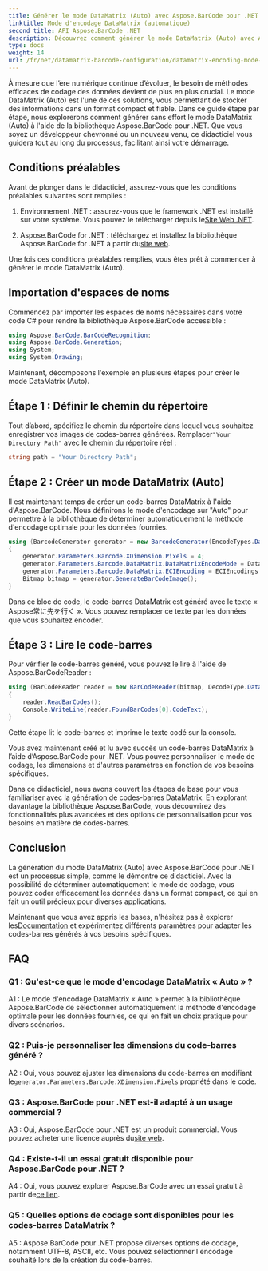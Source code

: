 ```yaml
---
title: Générer le mode DataMatrix (Auto) avec Aspose.BarCode pour .NET
linktitle: Mode d'encodage DataMatrix (automatique)
second_title: API Aspose.BarCode .NET
description: Découvrez comment générer le mode DataMatrix (Auto) avec Aspose.BarCode pour .NET. Ce guide étape par étape couvre tout, des prérequis à la lecture des codes-barres.
type: docs
weight: 14
url: /fr/net/datamatrix-barcode-configuration/datamatrix-encoding-mode-auto/
---
```

À mesure que l’ère numérique continue d’évoluer, le besoin de méthodes efficaces de codage des données devient de plus en plus crucial. Le mode DataMatrix (Auto) est l'une de ces solutions, vous permettant de stocker des informations dans un format compact et fiable. Dans ce guide étape par étape, nous explorerons comment générer sans effort le mode DataMatrix (Auto) à l'aide de la bibliothèque Aspose.BarCode pour .NET. Que vous soyez un développeur chevronné ou un nouveau venu, ce didacticiel vous guidera tout au long du processus, facilitant ainsi votre démarrage.

## Conditions préalables

Avant de plonger dans le didacticiel, assurez-vous que les conditions préalables suivantes sont remplies :

1.  Environnement .NET : assurez-vous que le framework .NET est installé sur votre système. Vous pouvez le télécharger depuis le[Site Web .NET](https://dotnet.microsoft.com/download/dotnet).

2.  Aspose.BarCode for .NET : téléchargez et installez la bibliothèque Aspose.BarCode for .NET à partir du[site web](https://releases.aspose.com/barcode/net/).

Une fois ces conditions préalables remplies, vous êtes prêt à commencer à générer le mode DataMatrix (Auto).

## Importation d'espaces de noms

Commencez par importer les espaces de noms nécessaires dans votre code C# pour rendre la bibliothèque Aspose.BarCode accessible :

```csharp
using Aspose.BarCode.BarCodeRecognition;
using Aspose.BarCode.Generation;
using System;
using System.Drawing;
```

Maintenant, décomposons l'exemple en plusieurs étapes pour créer le mode DataMatrix (Auto).

## Étape 1 : Définir le chemin du répertoire

 Tout d’abord, spécifiez le chemin du répertoire dans lequel vous souhaitez enregistrer vos images de codes-barres générées. Remplacer`"Your Directory Path"` avec le chemin du répertoire réel :

```csharp
string path = "Your Directory Path";
```

## Étape 2 : Créer un mode DataMatrix (Auto)

Il est maintenant temps de créer un code-barres DataMatrix à l'aide d'Aspose.BarCode. Nous définirons le mode d'encodage sur "Auto" pour permettre à la bibliothèque de déterminer automatiquement la méthode d'encodage optimale pour les données fournies.

```csharp
using (BarcodeGenerator generator = new BarcodeGenerator(EncodeTypes.DataMatrix, "Aspose常に先を行く"))
{
    generator.Parameters.Barcode.XDimension.Pixels = 4;
    generator.Parameters.Barcode.DataMatrix.DataMatrixEncodeMode = DataMatrixEncodeMode.Auto;
    generator.Parameters.Barcode.DataMatrix.ECIEncoding = ECIEncodings.UTF8;
    Bitmap bitmap = generator.GenerateBarCodeImage();
}
```

Dans ce bloc de code, le code-barres DataMatrix est généré avec le texte « Aspose常に先を行く ». Vous pouvez remplacer ce texte par les données que vous souhaitez encoder.

## Étape 3 : Lire le code-barres

Pour vérifier le code-barres généré, vous pouvez le lire à l'aide de Aspose.BarCodeReader :

```csharp
using (BarCodeReader reader = new BarCodeReader(bitmap, DecodeType.DataMatrix))
{
    reader.ReadBarCodes();
    Console.WriteLine(reader.FoundBarCodes[0].CodeText);
}
```

Cette étape lit le code-barres et imprime le texte codé sur la console.

Vous avez maintenant créé et lu avec succès un code-barres DataMatrix à l’aide d’Aspose.BarCode pour .NET. Vous pouvez personnaliser le mode de codage, les dimensions et d'autres paramètres en fonction de vos besoins spécifiques.

Dans ce didacticiel, nous avons couvert les étapes de base pour vous familiariser avec la génération de codes-barres DataMatrix. En explorant davantage la bibliothèque Aspose.BarCode, vous découvrirez des fonctionnalités plus avancées et des options de personnalisation pour vos besoins en matière de codes-barres.

## Conclusion

La génération du mode DataMatrix (Auto) avec Aspose.BarCode pour .NET est un processus simple, comme le démontre ce didacticiel. Avec la possibilité de déterminer automatiquement le mode de codage, vous pouvez coder efficacement les données dans un format compact, ce qui en fait un outil précieux pour diverses applications.

 Maintenant que vous avez appris les bases, n'hésitez pas à explorer les[Documentation](https://reference.aspose.com/barcode/net/) et expérimentez différents paramètres pour adapter les codes-barres générés à vos besoins spécifiques.

## FAQ

### Q1 : Qu'est-ce que le mode d'encodage DataMatrix « Auto » ?

A1 : Le mode d'encodage DataMatrix « Auto » permet à la bibliothèque Aspose.BarCode de sélectionner automatiquement la méthode d'encodage optimale pour les données fournies, ce qui en fait un choix pratique pour divers scénarios.

### Q2 : Puis-je personnaliser les dimensions du code-barres généré ?

 A2 : Oui, vous pouvez ajuster les dimensions du code-barres en modifiant le`generator.Parameters.Barcode.XDimension.Pixels` propriété dans le code.

### Q3 : Aspose.BarCode pour .NET est-il adapté à un usage commercial ?

 A3 : Oui, Aspose.BarCode pour .NET est un produit commercial. Vous pouvez acheter une licence auprès du[site web](https://purchase.aspose.com/buy).

### Q4 : Existe-t-il un essai gratuit disponible pour Aspose.BarCode pour .NET ?

 A4 : Oui, vous pouvez explorer Aspose.BarCode avec un essai gratuit à partir de[ce lien](https://releases.aspose.com/).

### Q5 : Quelles options de codage sont disponibles pour les codes-barres DataMatrix ?

A5 : Aspose.BarCode pour .NET propose diverses options de codage, notamment UTF-8, ASCII, etc. Vous pouvez sélectionner l'encodage souhaité lors de la création du code-barres.
